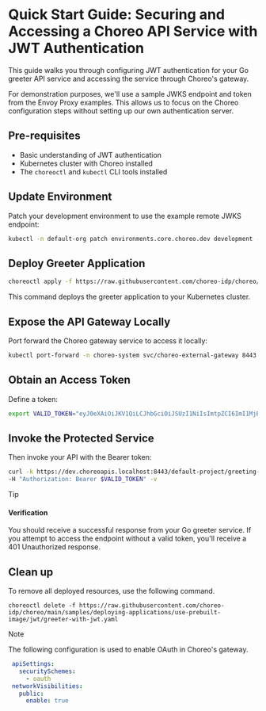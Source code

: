 # Quick Start Guide: Securing and Accessing a Choreo API Service with JWT Authentication

This guide walks you through configuring JWT authentication for your Go greeter API service and accessing the service through Choreo's gateway.

For demonstration purposes, we'll use a sample JWKS endpoint and token from the Envoy Proxy examples. This allows us to focus on the Choreo configuration steps without setting up our own authentication server.

## Pre-requisites

- Basic understanding of JWT authentication
- Kubernetes cluster with Choreo installed
- The `choreoctl` and `kubectl` CLI tools installed

## Update Environment

Patch your development environment to use the example remote JWKS endpoint:

```bash
kubectl -n default-org patch environments.core.choreo.dev development --type=merge -p '{"spec":{"gateway":{"security":{"remoteJwks":{"uri":"https://raw.githubusercontent.com/envoyproxy/gateway/refs/heads/main/examples/kubernetes/jwt/jwks.json"}}}}}'
```

## Deploy Greeter Application

```bash
choreoctl apply -f https://raw.githubusercontent.com/choreo-idp/choreo/main/samples/deploying-applications/use-prebuilt-image/jwt/greeter-with-jwt.yaml
```

This command deploys the greeter application to your Kubernetes cluster.

## Expose the API Gateway Locally

Port forward the Choreo gateway service to access it locally:

```bash
kubectl port-forward -n choreo-system svc/choreo-external-gateway 8443:443 &
```

## Obtain an Access Token

Define a token:

```bash
export VALID_TOKEN="eyJ0eXAiOiJKV1QiLCJhbGciOiJSUzI1NiIsImtpZCI6ImI1MjBiM2MyYzRiZDc1YTEwZTljZWJjOTU3NjkzM2RjIn0.eyJpc3MiOiJodHRwczovL2Zvby5iYXIuY29tIiwic3ViIjoiMTIzNDU2Nzg5MCIsInVzZXIiOnsibmFtZSI6IkpvaG4gRG9lIiwiZW1haWwiOiJqb2huLmRvZUBleGFtcGxlLmNvbSIsInJvbGVzIjpbImFkbWluIiwiZWRpdG9yIl19LCJwcmVtaXVtX3VzZXIiOnRydWUsImlhdCI6MTUxNjIzOTAyMiwic2NvcGUiOiJyZWFkIGFkZCBkZWxldGUgbW9kaWZ5In0.P36iAlmiRCC79OiB3vstF5Q_9OqUYAMGF3a3H492GlojbV6DcuOz8YIEYGsRSWc-BNJaBKlyvUKsKsGVPtYbbF8ajwZTs64wyO-zhd2R8riPkg_HsW7iwGswV12f5iVRpfQ4AG2owmdOToIaoch0aym89He1ZzEjcShr9olgqlAbbmhnk-namd1rP-xpzPnWhhIVI3mCz5hYYgDTMcM7qbokM5FzFttTRXAn5_Luor23U1062Ct_K53QArwxBvwJ-QYiqcBycHf-hh6sMx_941cUswrZucCpa-EwA3piATf9PKAyeeWHfHV9X-y8ipGOFg3mYMMVBuUZ1lBkJCik9f9kboRY6QzpOISARQj9PKMXfxZdIPNuGmA7msSNAXQgqkvbx04jMwb9U7eCEdGZztH4C8LhlRjgj0ZdD7eNbRjeH2F6zrWyMUpGWaWyq6rMuP98W2DWM5ZflK6qvT1c7FuFsWPvWLkgxQwTWQKrHdKwdbsu32Sj8VtUBJ0-ddEb"
```

## Invoke the Protected Service

Then invoke your API with the Bearer token:

```bash
curl -k https://dev.choreoapis.localhost:8443/default-project/greeting-service-image/greeter/greet \
-H "Authorization: Bearer $VALID_TOKEN" -v
```

> [!TIP]
> #### Verification
> 
> You should receive a successful response from your Go greeter service. If you attempt to access the endpoint without a valid token, you'll receive a 401 Unauthorized response.

## Clean up

To remove all deployed resources, use the following command.

```shell
choreoctl delete -f https://raw.githubusercontent.com/choreo-idp/choreo/main/samples/deploying-applications/use-prebuilt-image/jwt/greeter-with-jwt.yaml
```

> [!NOTE]
> The following configuration is used to enable OAuth in Choreo's gateway.
>
> ```yaml
>  apiSettings:
>    securitySchemes:
>      - oauth
>  networkVisibilities:
>    public:
>      enable: true
> ```
